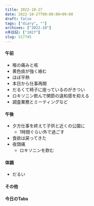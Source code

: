 ```yaml
---
title: 2022-10-27
date: 2022-10-27T00:00:00+09:00
draft: false
tags: ["diary", ""]
archives: ["2022-10"]
n年日記: ["1027"]
slug: 517745
---
```

#### 午前
- 喉の痛みと咳
- 黄色痰が強く絡む
- ほぼ平熱
- 本日から仕事再開
- だるくて椅子に座っているのがきつい
- ロキソニン飲んで関節の違和感を抑える
- 調査業務とミーティングなど
#### 午後
- 夕方仕事を終えて子供と近くの公園に
  - 1時間ぐらい外で過ごす
- 食欲は戻ってきた
- 夜頭痛
  - ロキソニンを飲む
#### 体調
- だるい
#### その他
#### 今日のTabs